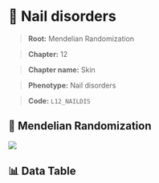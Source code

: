 # 🧪 Nail disorders

> **Root:** Mendelian Randomization

> **Chapter:** 12  

> **Chapter name:** Skin

> **Phenotype:** Nail disorders  

> **Code:** `L12_NAILDIS`

## 🧬 Mendelian Randomization  

<img src="/MR/Figures/Forward/L12_NAILDIS.png"/>

## 📊 Data Table

<CsvTableMRF src="/MR/Data/Forward/L12_NAILDIS.csv"/>
